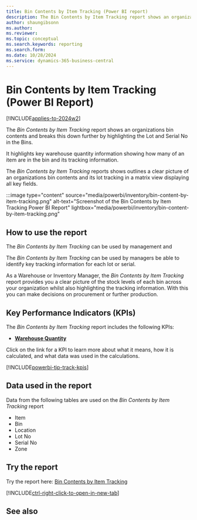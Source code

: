 ```yaml
---
title: Bin Contents by Item Tracking (Power BI report)
description: The Bin Contents by Item Tracking report shows an organizations bin contents and breaks this down further by highlighting the Lot and Serial No in the Bins.
author: shaungibsonn
ms.author: 
ms.reviewer: 
ms.topic: conceptual
ms.search.keywords: reporting
ms.search.form: 
ms.date: 10/28/2024
ms.service: dynamics-365-business-central
---
```


# Bin Contents by Item Tracking (Power BI Report)
[!INCLUDE[applies-to-2024w2](includes/applies-to-2024w2.md)]


The *Bin Contents by Item Tracking* report shows an organizations bin contents and breaks this down further by highlighting the Lot and Serial No in the Bins.

It highlights key warehouse quantity information showing how many of an item are in the bin and its tracking information.

The *Bin Contents by Item Tracking* reports shows outlines a clear picture of an organizations bin contents and its lot tracking in a matrix view displaying all key fields.

:::image type="content" source="media/powerbi/inventory/bin-content-by-item-tracking.png" alt-text="Screenshot of the Bin Contents by Item Tracking Power BI Report" lightbox="media/powerbi/inventory/bin-content-by-item-tracking.png"

## How to use the report

The *Bin Contents by Item Tracking* can be used by management and 

The *Bin Contents by Item Tracking* can be used by managers be able to identify key tracking information for each lot or serial.

As a Warehouse or Inventory Manager, the *Bin Contents by Item Tracking* report provides you a clear picture of the stock levels of each bin across your organization whilst also highlighting the tracking information. With this you can make decisions on procurement or further production.


## Key Performance Indicators (KPIs)

The *Bin Contents by Item Tracking* report includes the following KPIs:

- [**Warehouse Quantity**](###)

Click on the link for a KPI to learn more about what it means, how it is calculated, and what data was used in the calculations. 

[!INCLUDE[powerbi-tip-track-kpis](includes/powerbi-tip-track-kpis.md)]

## Data used in the report

Data from the following tables are used on the *Bin Contents by Item Tracking* report
- Item
- Bin
- Location
- Lot No
- Serial No
- Zone


## Try the report

Try the report here: [Bin Contents  by Item Tracking](https://businesscentral.dynamics.com?page=37032)

[!INCLUDE[ctrl-right-click-to-open-in-new-tab](includes/ctrl-right-click-to-open-in-new-tab.md)]

## See also
